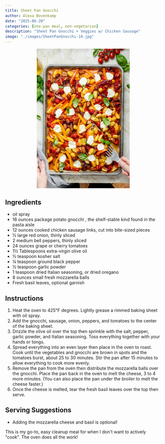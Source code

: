 ```yaml
---
title: Sheet Pan Gnocchi
author: Alexa Bovenkamp
date: "2025-06-20"
categories: [one-pan meal, non-vegetarian]
description: "Sheet Pan Gnocchi + Veggies w/ Chicken Sausage"
image: "./images/SheetPanGnocchi-10.jpg"
---
```


<!-- Replace the img src file path below with the same path you used in the YAML above -->
<p align="center">
  <img src="./images/SheetPanGnocchi-10.jpg" alt="Final Dish" width="300"/>
</p>

## Ingredients

- oil spray
- 16 ounces package potato gnocchi , the shelf-stable kind found in the pasta aisle
- 12 ounces cooked chicken sausage links, cut into bite-sized pieces
- ½ large red onion, thinly sliced
- 2 medium bell peppers, thinly sliced
- 24 ounces grape or cherry tomatoes
- 1½ Tablespoons extra-virgin olive oil
- ½ teaspoon kosher salt
- ¼ teaspoon ground black pepper
- ½ teaspoon garlic powder
- 1 teaspoon dried Italian seasoning, or dried oregano
- 8 ounces small fresh mozzarella balls 
- Fresh basil leaves, optional garnish

## Instructions

1. Heat the oven to 425℉ degrees. Lightly grease a rimmed baking sheet with oil spray.
2. Add the gnocchi, sausage, onion, peppers, and tomatoes to the center of the baking sheet.
3. Drizzle the olive oil over the top then sprinkle with the salt, pepper, garlic powder, and Italian seasoning. Toss everything together with your hands or tongs.
4. Spread everything into an even layer then place in the oven to roast. Cook until the vegetables and gnocchi are brown in spots and the tomatoes burst, about 25 to 30 minutes. Stir the pan after 15 minutes to allow everything to cook more evenly.
5. Remove the pan from the oven then distribute the mozzarella balls over the gnocchi. Place the pan back in the oven to melt the cheese, 3 to 4 more minutes. (You can also place the pan under the broiler to melt the cheese faster.)
6. Once the cheese is melted, tear the fresh basil leaves over the top then serve.

## Serving Suggestions
- Adding the mozzarella cheese and basil is optional!

This is my go-to, easy cleanup meal for when I don't want to actively "cook". The oven does all the work!
